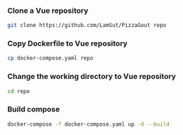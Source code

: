 ### Clone a Vue repository
```bash
git clone https://github.com/LamSut/PizzaGout repo
```
### Copy Dockerfile to Vue repository
```bash
cp docker-compose.yaml repo
```
### Change the working directory to Vue repository
```bash
cd repo
```
### Build compose
```bash
docker-compose -f docker-compose.yaml up -d --build
```
